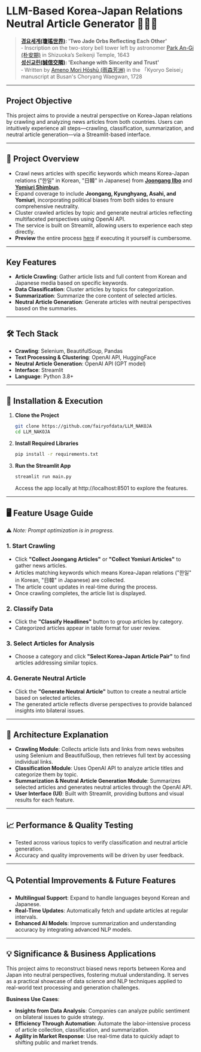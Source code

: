 # LLM-Based Korea-Japan Relations Neutral Article Generator 📰🤝🤖

> **[경요세계(瓊瑤世界)](https://www.seoul.co.kr/news/editOpinion/world-stories/2024/07/12/20240712035005): 'Two Jade Orbs Reflecting Each Other'**  
‐ Inscription on the two-story bell tower left by astronomer [Park An-Gi (朴安期)](https://encykorea.aks.ac.kr/Article/E0020900) in Shizuoka’s Seikenji Temple, 1643  
> **[성신교린(誠信交隣)](https://www.donga.com/news/People/article/all/20210416/106434451/1): 'Exchange with Sincerity and Trust'**  
‐ Written by [Ameno Mori Hōshū (雨森芳洲)](https://busan.grandculture.net/Contents?local=busan&dataType=01&contents_id=GC04203537) in the 「Kyoryo Seisei」 manuscript at Busan's Choryang Waegwan, 1728  

---

## **Project Objective**

This project aims to provide a neutral perspective on Korea-Japan relations by crawling and analyzing news articles from both countries. Users can intuitively experience all steps—crawling, classification, summarization, and neutral article generation—via a Streamlit-based interface.  

---

## 📖 **Project Overview**

- Crawl news articles with specific keywords which means Korea-Japan relations ("한일" in Korean, "日韓" in Japanese) from **[Joongang Ilbo](https://www.joongang.co.kr/)** and **[Yomiuri Shimbun](https://www.yomiuri.co.jp/)**.
- Expand coverage to include **Joongang, Kyunghyang, Asahi, and Yomiuri**, incorporating political biases from both sides to ensure comprehensive neutrality.
- Cluster crawled articles by topic and generate neutral articles reflecting multifaceted perspectives using OpenAI API.  
- The service is built on Streamlit, allowing users to experience each step directly.  
- **Preview** the entire process [here](https://github.com/fairyofdata/Article_Neutralizer/blob/master/NAKOJA_Preview.png) if executing it yourself is cumbersome.  

---

## **Key Features**

- **Article Crawling**: Gather article lists and full content from Korean and Japanese media based on specific keywords.  
- **Data Classification**: Cluster articles by topics for categorization.  
- **Summarization**: Summarize the core content of selected articles.  
- **Neutral Article Generation**: Generate articles with neutral perspectives based on the summaries.  

---

## 🛠️ **Tech Stack**

- **Crawling**: Selenium, BeautifulSoup, Pandas  
- **Text Processing & Clustering**: OpenAI API, HuggingFace  
- **Neutral Article Generation**: OpenAI API (GPT model)  
- **Interface**: Streamlit  
- **Language**: Python 3.8+  

---

## 🚀 **Installation & Execution**

1. **Clone the Project**
   ```bash
   git clone https://github.com/fairyofdata/LLM_NAKOJA
   cd LLM_NAKOJA
   ```

2. **Install Required Libraries**
   ```bash
   pip install -r requirements.txt
   ```

3. **Run the Streamlit App**
   ```bash
   streamlit run main.py
   ```

   Access the app locally at http://localhost:8501 to explore the features.  

---

## 🖥️ **Feature Usage Guide**  
⚠️ *Note: Prompt optimization is in progress.*  

### 1. **Start Crawling**  
   - Click **"Collect Joongang Articles"** or **"Collect Yomiuri Articles"** to gather news articles.  
   - Articles matching keywords which means Korea-Japan relations ("한일" in Korean, "日韓" in Japanese) are collected.  
   - The article count updates in real-time during the process.  
   - Once crawling completes, the article list is displayed.  

### 2. **Classify Data**  
   - Click the **"Classify Headlines"** button to group articles by category.  
   - Categorized articles appear in table format for user review.  

### 3. **Select Articles for Analysis**  
   - Choose a category and click **"Select Korea-Japan Article Pair"** to find articles addressing similar topics.  

### 4. **Generate Neutral Article**  
   - Click the **"Generate Neutral Article"** button to create a neutral article based on selected articles.  
   - The generated article reflects diverse perspectives to provide balanced insights into bilateral issues.  

---

## 📂 **Architecture Explanation**

- **Crawling Module**: Collects article lists and links from news websites using Selenium and BeautifulSoup, then retrieves full text by accessing individual links.  
- **Classification Module**: Uses OpenAI API to analyze article titles and categorize them by topic.  
- **Summarization & Neutral Article Generation Module**: Summarizes selected articles and generates neutral articles through the OpenAI API.  
- **User Interface (UI)**: Built with Streamlit, providing buttons and visual results for each feature.  

---

## 📈 **Performance & Quality Testing**

- Tested across various topics to verify classification and neutral article generation.  
- Accuracy and quality improvements will be driven by user feedback.  

---

## 🔍 **Potential Improvements & Future Features**

- **Multilingual Support**: Expand to handle languages beyond Korean and Japanese.  
- **Real-Time Updates**: Automatically fetch and update articles at regular intervals.  
- **Enhanced AI Models**: Improve summarization and understanding accuracy by integrating advanced NLP models.  

---

## 💡 **Significance & Business Applications**

This project aims to reconstruct biased news reports between Korea and Japan into neutral perspectives, fostering mutual understanding. It serves as a practical showcase of data science and NLP techniques applied to real-world text processing and generation challenges.  

**Business Use Cases**:  
- **Insights from Data Analysis**: Companies can analyze public sentiment on bilateral issues to guide strategy.  
- **Efficiency Through Automation**: Automate the labor-intensive process of article collection, classification, and summarization.  
- **Agility in Market Response**: Use real-time data to quickly adapt to shifting public and market trends.  
